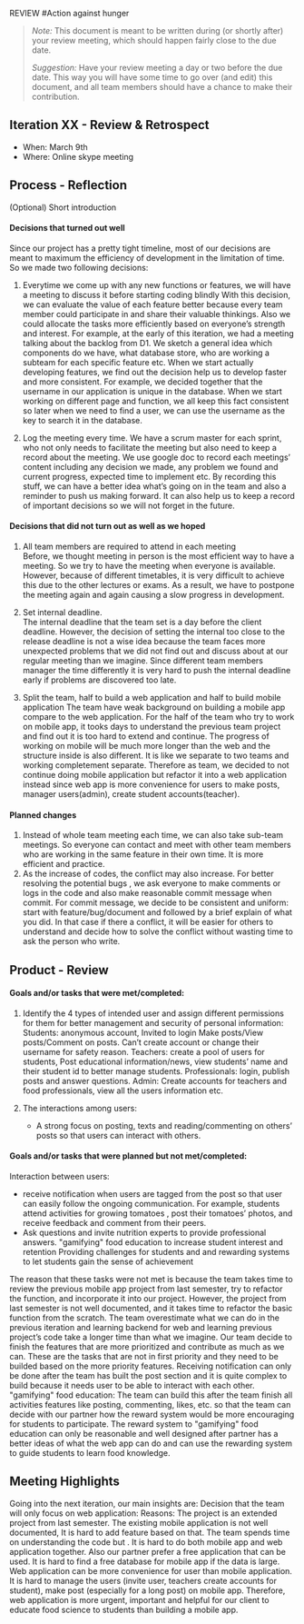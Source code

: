 

REVIEW
#Action against hunger

 > _Note:_ This document is meant to be written during (or shortly after) your review meeting, which should happen fairly close to the due date.      
 >      
 > _Suggestion:_ Have your review meeting a day or two before the due date. This way you will have some time to go over (and edit) this document, and all team members should have a chance to make their contribution.


## Iteration XX - Review & Retrospect

 * When: March 9th
 * Where: Online skype meeting
## Process - Reflection

(Optional) Short introduction

#### Decisions that turned out well

Since our project has a pretty tight timeline, most of our decisions are meant to maximum the efficiency of development in the limitation of time. So we made two following decisions:
1. Everytime we come up with any new functions or features, we will have a meeting to discuss it before starting coding blindly
With this decision, we can evaluate the value of each feature better because every team member could participate in and share their valuable thinkings. Also we could allocate the tasks more efficiently based on everyone’s strength and interest. For example, at the early of this iteration, we had a meeting talking about the backlog from D1. We sketch a general idea which components do we have, what database store, who are working a subteam for each specific feature etc. When we start actually developing features, we find out  the decision help us to develop faster and more consistent. For example, we decided together that the username in our application is unique in the database. When we start working on different page and function, we all keep this fact consistent so later when we need to find a user, we can use the username as the key to search it in the database. 
 
2. Log the meeting every time.
	We have a scrum master for each sprint, who not only needs to facilitate the meeting but also need to keep a record about the meeting. We use google doc to record each meetings’ content including any decision we made,  any problem we found and current progress, expected time to implement etc. By recording this stuff, we can have a better idea what’s going on in the team and also a reminder to push us making forward. It can also help us to keep a record of important decisions so we will not forget in the future.

#### Decisions that did not turn out as well as we hoped
1. All team members are required to attend in each meeting  
Before, we thought meeting in person is the most efficient way to have a meeting. So we try to have the meeting when everyone is available. However, because of different timetables, it is very difficult to achieve this due to the other lectures or exams. As a result, we have to postpone the meeting again and again causing a slow progress in development. 

2. Set internal deadline.   
The internal deadline that the team set is a day before the client deadline. However, the decision of setting the internal  too close to the release deadline is not a wise idea because the team faces more unexpected problems that we did not find out and discuss about at our regular meeting than we imagine. Since different team members manager the time differently it is very hard to push the internal deadline early if problems are discovered too late.

3. Split the team, half to build a web application and half to build mobile application
The team have weak background on building a mobile app compare to the web application. For the half of the team who try to work on mobile app, it tooks days to understand the previous team project and find out it is too hard to extend and continue. The progress of working on mobile will be much more longer than the web and the structure inside is also different. It is like we separate to two teams and working completement separate. Therefore as team, we decided to not continue doing mobile application but refactor it into a web application instead since web app is more convenience for users to make posts, manager users(admin), create student accounts(teacher). 



#### Planned changes
1. Instead of whole team meeting each time, we can also take sub-team meetings. So everyone can contact and meet with other team members who are working in the same feature in their own time. It is more efficient and practice. 
2. As the increase of codes, the conflict may also increase. For better resolving the potential bugs , we ask everyone to make comments or logs in the code and also make reasonable commit message when commit. For commit message, we decide to be consistent and uniform: start with feature/bug/document and followed by a brief explain of what you did. In that case if there a conflict, it will be easier for others to understand and decide how to solve the conflict without wasting time to ask the person who write.



## Product - Review

#### Goals and/or tasks that were met/completed:

1. Identify the 4 types of intended user and assign different permissions for them for better management and security of personal information:
Students: anonymous account,  Invited to login Make posts/View posts/Comment on posts. Can’t create account or change their username for safety reason.
Teachers: create a pool of users for students, Post educational information/news, view students’ name and their student id to better manage students. 
Professionals: login, publish posts and answer questions.
Admin:  Create accounts for teachers and food professionals, view all the users information etc.

2.  The interactions among users:
    - A strong focus on posting, texts and reading/commenting on others’ posts so that users can interact with others.
    
#### Goals and/or tasks that were planned but not met/completed:

Interaction between users:
- receive notification when users are tagged from the post so that user can easily follow the ongoing communication. For example, students attend activities for growing tomatoes , post their tomatoes’ photos, and receive feedback and comment from their peers.
 - Ask questions and invite nutrition experts to provide professional answers.
"gamifying" food education to increase student interest and retention
Providing challenges for students and and rewarding systems to let students gain the sense of achievement

The reason that these tasks were not met is because the team takes time to review the previous mobile app project from last semester, try to refactor the function, and incorporate it into our project. However, the project from last semester is not well documented, and it takes time to refactor the basic function from the scratch. The team overestimate what we can do in the previous iteration and learning backend for web and learning previous project’s code take a longer time than what we imagine. Our team decide to finish the features that are more prioritized and contribute as much as we can. These are the tasks that are not in first priority and they need to be builded based on the more priority features. 
Receiving notification can only be done after the team has built the post section and it is quite complex to build because it needs user to be able to interact with each other.
"gamifying" food education: The team can build this after the team finish all activities features like posting, commenting, likes, etc. so that the team can decide with our partner how the reward system would be more encouraging for students to participate. The reward system to "gamifying" food education can only be reasonable and well designed after partner has a better ideas of what the web app can do and can use the rewarding system to guide students to learn food knowledge. 

## Meeting Highlights

Going into the next iteration, our main insights are:
Decision that the team will only focus on web application:
Reasons:
The project is an extended project from last semester. The existing mobile application is not well documented, It is hard to add feature based on that. The team spends time on understanding the code but . It is hard to do both mobile app and web application together.
 Also our partner prefer a free application that can be used. It is hard to find a free database for mobile app if the data is large.  
Web application can be more convenience for user than mobile application. It is hard to manage the users (invite user, teachers create accounts for student), make post (especially for a long post) on mobile app. Therefore, web application is more urgent, important and helpful for our client to educate food science to students than building a mobile app.
